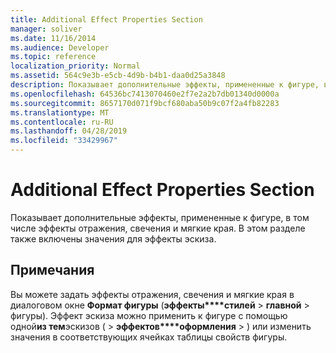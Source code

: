 ```yaml
---
title: Additional Effect Properties Section
manager: soliver
ms.date: 11/16/2014
ms.audience: Developer
ms.topic: reference
localization_priority: Normal
ms.assetid: 564c9e3b-e5cb-4d9b-b4b1-daa0d25a3848
description: Показывает дополнительные эффекты, примененные к фигуре, в том числе эффекты отражения, свечения и мягкие края. В этом разделе также включены значения для эффекты эскиза.
ms.openlocfilehash: 64536bc7413070460e2f7e2a2b7db01340d0000a
ms.sourcegitcommit: 8657170d071f9bcf680aba50b9c07f2a4fb82283
ms.translationtype: MT
ms.contentlocale: ru-RU
ms.lasthandoff: 04/28/2019
ms.locfileid: "33429967"
---
```

# <a name="additional-effect-properties-section"></a>Additional Effect Properties Section

Показывает дополнительные эффекты, примененные к фигуре, в том числе эффекты отражения, свечения и мягкие края. В этом разделе также включены значения для эффекты эскиза.
  
## <a name="remarks"></a>Примечания

Вы можете задать эффекты отражения, свечения и мягкие края в диалоговом окне **Формат фигуры** (**эффекты****стилей** > **главной** > фигуры). Эффект эскиза можно применить к фигуре с помощью одной**из тем**эскизов ( > **эффектов****оформления** > ) или изменить значения в соответствующих ячейках таблицы свойств фигуры.
  

